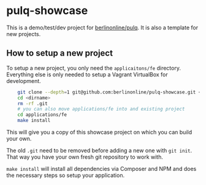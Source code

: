 pulq-showcase
=============

This is a demo/test/dev project for [berlinonline/pulq](https://github.com/berlinonline/pulq). It is also a template for new projects.

## How to setup a new project

To setup a new project, you only need the `applicaitons/fe` directory. Everything else is only needed to setup a Vagrant VirtualBox for development.

```sh
    git clone --depth=1 git@github.com:berlinonline/pulq-showcase.git <dirname>
    cd <dirname>
    rm -rf .git
    # you can also move applications/fe into and existing project
    cd applications/fe
    make install
```

This will give you a copy of this showcase project on which you can build your own.

The old `.git` need to be removed before adding a new one with `git init`. That way you have your own fresh git repository to work with.

`make install` will install all dependencies via Composer and NPM and does the necessary steps so setup your application.
